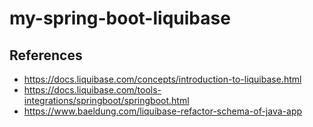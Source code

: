 # my-spring-boot-liquibase

## References

* https://docs.liquibase.com/concepts/introduction-to-liquibase.html
* https://docs.liquibase.com/tools-integrations/springboot/springboot.html
* https://www.baeldung.com/liquibase-refactor-schema-of-java-app